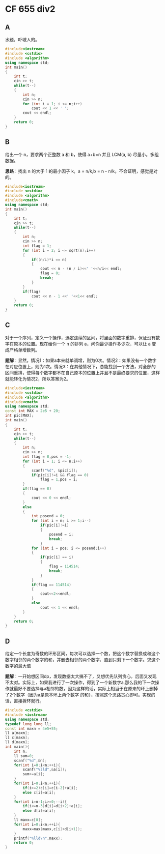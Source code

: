 # CF 655 div2

## A

水题，吓唬人的。

```cpp
#include<iostream>
#include <cstdio>
#include <algorithm>
using namespace std;
int main()
{
    int t;
    cin >> t;
    while(t--)
    {
        int n;
        cin >> n;
        for (int i = 1; i <= n;i++)
            cout << 1 << ' ';
        cout << endl;
    }
    return 0;
}
```

## B

给出一个 n，要求两个正整数 a 和 b，使得 a+b=n 并且 LCM(a, b) 尽量小。多组数据。

**思路**：找出 n 的大于 1 的最小因子 k，a = n/k,b = n - n/k。不会证明，感觉是对的。

```cpp
#include<iostream>
#include <cstdio>
#include <algorithm>
#include<cmath>
using namespace std;
int main()
{
    int t;
    cin >> t;
    while(t--)
    {
        int n;
        cin >> n;
        int flag = 1;
        for (int i = 2; i <= sqrt(n);i++)
        {
            if((n/i)*i == n)
            {
                cout << n - (n / i)<<' '<<n/i<< endl;
                flag = 0;
                break;
            }
        }
        if(flag)
            cout << n - 1 <<' '<<1<< endl;
    }
    return 0;
}
```

## C

对于一个序列，定义一个操作，选定连续的区间，将里面的数字重排，保证没有数字在原本的位置。现在给你一个 n 的排列 a，问你最少操作多少次，可以让 a 变成严格单增数列。

**题解**：显然，情况1：如果a本来就单调增，则为0次。情况2：如果没有一个数字在对应位置上，则为1次。情况3：在其他情况下，总能找到一个方法，对全部的区间重排，使得每个数字都不在自己原本的位置上并且不是最终要求的位置，这样就能转化为情况2，所以答案为2。

~~~cpp
#include<iostream>
#include <cstdio>
#include <algorithm>
#include<cmath>
using namespace std;
const int MAX = 2e5 + 20;
int pic[MAX];
int main()
{
    int t;
    cin >> t;
    while(t--)
    {
        int n;
        cin >> n;
        int flag = 0,pos = -1;
        for (int i = 1; i <= n;i++)
        {
            scanf("%d", &pic[i]);
            if(pic[i]!=i && flag == 0)
                flag = 1,pos = i;
        }
        if(flag == 0)
        {
            cout << 0 << endl;
        }
        else
        {
            int posend = 0;
            for (int i = n; i >= 1;i--)
                if(pic[i]!=i)
                {
                    posend = i;
                    break;
                }
            for (int i = pos; i <= posend;i++)
            {
                if(pic[i] == i)
                {
                    flag = 114514;
                    break;
                }
            }
            if(flag == 114514)
            {
                cout<<2<<endl;
            }
            else
                cout << 1 << endl;
        }
    }
    return 0;
}
~~~

## D

给定一个长度为奇数的环形区间，每次可以选择一个数，把这个数字替换成和这个数字相邻的两个数字的和，并删去相邻的两个数字，直到只剩下一个数字。求这个数字的最大值

**题解**：一开始想区间dp，发现数据太大搞不了，又想优先队列贪心，后面又发现不太对。实际上，如果我进行了一次操作，得到了一个新数字a,那么我的下一次操作就最好不要选择与a相邻的数，因为这样的话，实际上相当于在原来的环上删掉了2个数字（因为a是原本环上两个数字 的和），按照这个思路贪心即可。实现的话，直接拆环就行。

~~~cpp
#include <cstdio>
#include <iostream>
using namespace std;
typedef long long ll;
const int maxn = 4e5+55;
ll a[maxn];
ll c[maxn];
ll d[maxn];
int main(){
    int n;
    ll sum=0;
    scanf("%d",&n);
    for(int i=0;i<n;++i){
        scanf("%lld",&a[i]);
        sum+=a[i];
    }
    for(int i=0;i<n;++i){
        if(i>=2)c[i]=c[i-2]+a[i];
        else c[i]=a[i];
    }
    for(int i=n-1;i>=0;--i){
        if(i<=n-3)d[i]=d[i+2]+a[i];
        else d[i]=a[i];
    }
    ll maxx=c[0];
    for(int i=0;i<n;++i){
        maxx=max(maxx,c[i]+d[i+1]);
    }
    printf("%lld\n",maxx);
    return 0;
}
~~~

